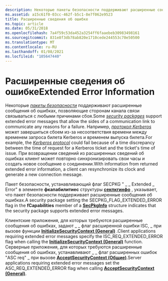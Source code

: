 ```yaml
---
description: Некоторые пакеты безопасности поддерживают расширенные сообщения об ошибках, позволяющие сторонам канала связи связываться с любыми причинами сбоя.
ms.assetid: a15c61f0-03cc-462f-b5c1-8e7f062e9523
title: Расширенные сведения об ошибке
ms.topic: article
ms.date: 05/31/2018
ms.openlocfilehash: 7a4f59c53da452a3254ff6faaebeb30983498161
ms.sourcegitcommit: 831e8f3db78ab820e1710cede244553c70e50500
ms.translationtype: MT
ms.contentlocale: ru-RU
ms.lasthandoff: 01/08/2021
ms.locfileid: "105647440"
---
```

# <a name="extended-error-information"></a><span data-ttu-id="dabca-103">Расширенные сведения об ошибке</span><span class="sxs-lookup"><span data-stu-id="dabca-103">Extended Error Information</span></span>

<span data-ttu-id="dabca-104">Некоторые [*пакеты безопасности*](/windows/desktop/SecGloss/s-gly) поддерживают расширенные сообщения об ошибках, позволяющие сторонам канала связи связываться с любыми причинами сбоя.</span><span class="sxs-lookup"><span data-stu-id="dabca-104">Some [*security packages*](/windows/desktop/SecGloss/s-gly) support extended error messages that allow the sides of a communication link to communicate any reasons for a failure.</span></span> <span data-ttu-id="dabca-105">Например, [*протокол Kerberos*](/windows/desktop/SecGloss/k-gly) может завершиться сбоем из-за несоответствия времени между временем запроса билета Kerberos и временем выпуска билета.</span><span class="sxs-lookup"><span data-stu-id="dabca-105">For example, the [*Kerberos protocol*](/windows/desktop/SecGloss/k-gly) could fail because of a time discrepancy between the time of request for a Kerberos ticket and the ticket's time of issue.</span></span> <span data-ttu-id="dabca-106">При возвращении сведений из расширенных сведений об ошибках клиент может повторно синхронизировать свои часы и создать новое сообщение о соединении.</span><span class="sxs-lookup"><span data-stu-id="dabca-106">With information from returned extended error information, a client can resynchronize its clock and generate a new connection message.</span></span>

<span data-ttu-id="dabca-107">Пакет безопасности, устанавливающий флаг SECPKG " \_ \_ Extended \_ Error" в элементе **фкапабилитиес** структуры [**секпкгинфо**](/windows/desktop/api/Sspi/ns-sspi-secpkginfoa) , указывает, что пакет безопасности поддерживает расширенные сообщения об ошибках.</span><span class="sxs-lookup"><span data-stu-id="dabca-107">A security package setting the SECPKG\_FLAG\_EXTENDED\_ERROR flag in the **fCapabilities** member of a [**SecPkgInfo**](/windows/desktop/api/Sspi/ns-sspi-secpkginfoa) structure indicates that the security package supports extended error messages.</span></span>

<span data-ttu-id="dabca-108">Клиентские приложения, для которых требуются расширенные сообщения об ошибках, задают \_ \_ флаг расширенной ошибки ISC, \_ при вызове функции [**InitializeSecurityContext (General)**](/windows/win32/api/sspi/nf-sspi-initializesecuritycontexta) .</span><span class="sxs-lookup"><span data-stu-id="dabca-108">Client applications requiring extended error messages specify the ISC\_REQ\_EXTENDED\_ERROR flag when calling the [**InitializeSecurityContext (General)**](/windows/win32/api/sspi/nf-sspi-initializesecuritycontexta) function.</span></span> <span data-ttu-id="dabca-109">Серверные приложения, для которых требуются расширенные сообщения об ошибках, устанавливают \_ \_ флаг расширенных ошибок "ASC req" \_ при вызове [**AcceptSecurityContext (Общие)**](/windows/win32/api/sspi/nf-sspi-acceptsecuritycontext).</span><span class="sxs-lookup"><span data-stu-id="dabca-109">Server applications requiring extended error messages set the ASC\_REQ\_EXTENDED\_ERROR flag when calling [**AcceptSecurityContext (General)**](/windows/win32/api/sspi/nf-sspi-acceptsecuritycontext).</span></span>

 

 
